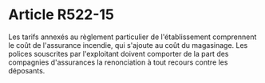 # Article R522-15

Les tarifs annexés au règlement particulier de l'établissement comprennent le coût de l'assurance incendie, qui s'ajoute au coût du magasinage.   Les polices souscrites par l'exploitant doivent comporter de la part des compagnies d'assurances la renonciation à tout recours contre les déposants.